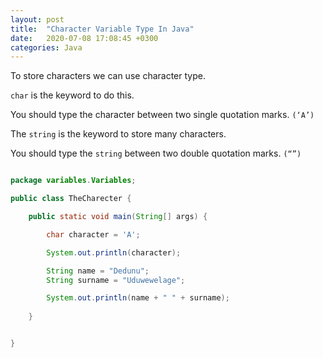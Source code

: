 ```yaml
---
layout: post
title:  "Character Variable Type In Java"
date:   2020-07-08 17:08:45 +0300
categories: Java
---
```


To store characters we can use character type. 

`char` is the keyword to do this.

You should type the character between two single quotation marks. `(‘A’)`

The `string` is the keyword to store many characters. 

You should type the `string` between two double quotation marks. `(“”)` 

```java

package variables.Variables;

public class TheCharecter {

    public static void main(String[] args) {

        char character = 'A';

        System.out.println(character);

        String name = "Dedunu";
        String surname = "Uduwewelage";

        System.out.println(name + " " + surname);
        
    }


}
```

